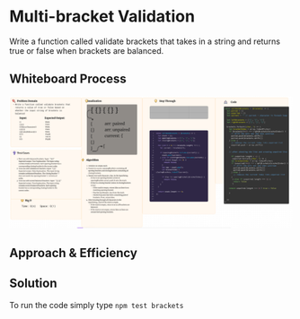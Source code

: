 # Multi-bracket Validation

Write a function called validate brackets that takes in a string and returns true or false when brackets are balanced.

## Whiteboard Process

![Whiteboard for  brackets](./assets/CodeChallenge13.png)

## Approach & Efficiency

## Solution

To run the code simply type `npm test brackets`
